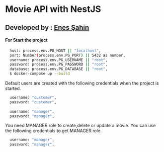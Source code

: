 # Movie API with NestJS

## Developed by : [Enes Şahin](www.http://linkedin.com/enescyc)

#### For Start the project
```bash
  host: process.env.PG_HOST || "localhost",
  port: Number(process.env.PG_PORT) || 5432 as number,
  username: process.env.PG_USERNAME || "root",
  password: process.env.PG_PASSWORD || "root",
  database: process.env.PG_DATABASE || "root",
  $ docker-compose up --build
```
Default users are created with the following credentials when the project is started.
```bash
  username: "customer",
  password: "customer",
  
  username: "manager",
  password: "manager",
```

You need MANAGER role to create,delete or update a movie. You can use the following credentials to get MANAGER role.
```bash
  username: "manager",
  password: "manager",
```